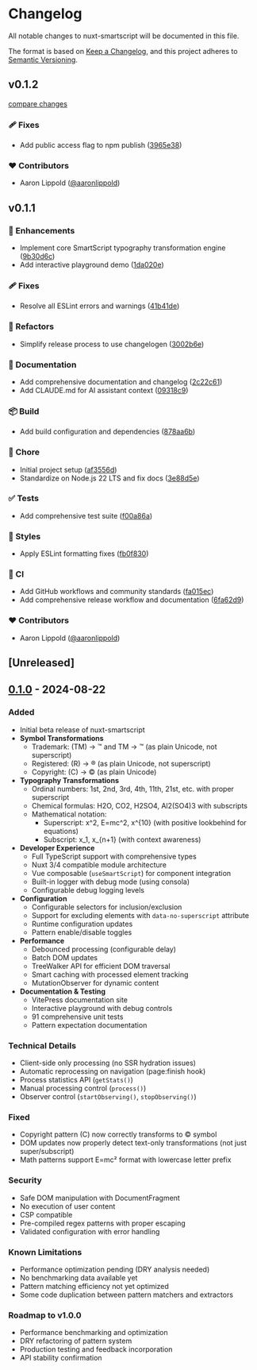 # Changelog

All notable changes to nuxt-smartscript will be documented in this file.

The format is based on [Keep a Changelog](https://keepachangelog.com/en/1.0.0/),
and this project adheres to [Semantic Versioning](https://semver.org/spec/v2.0.0.html).

## v0.1.2

[compare changes](https://github.com/mitre/nuxt-smartscript/compare/v0.1.1...v0.1.2)

### 🩹 Fixes

- Add public access flag to npm publish ([3965e38](https://github.com/mitre/nuxt-smartscript/commit/3965e38))

### ❤️ Contributors

- Aaron Lippold ([@aaronlippold](https://github.com/aaronlippold))

## v0.1.1


### 🚀 Enhancements

- Implement core SmartScript typography transformation engine ([9b30d6c](https://github.com/mitre/nuxt-smartscript/commit/9b30d6c))
- Add interactive playground demo ([1da020e](https://github.com/mitre/nuxt-smartscript/commit/1da020e))

### 🩹 Fixes

- Resolve all ESLint errors and warnings ([41b41de](https://github.com/mitre/nuxt-smartscript/commit/41b41de))

### 💅 Refactors

- Simplify release process to use changelogen ([3002b6e](https://github.com/mitre/nuxt-smartscript/commit/3002b6e))

### 📖 Documentation

- Add comprehensive documentation and changelog ([2c22c61](https://github.com/mitre/nuxt-smartscript/commit/2c22c61))
- Add CLAUDE.md for AI assistant context ([09318c9](https://github.com/mitre/nuxt-smartscript/commit/09318c9))

### 📦 Build

- Add build configuration and dependencies ([878aa6b](https://github.com/mitre/nuxt-smartscript/commit/878aa6b))

### 🏡 Chore

- Initial project setup ([af3556d](https://github.com/mitre/nuxt-smartscript/commit/af3556d))
- Standardize on Node.js 22 LTS and fix docs ([3e88d5e](https://github.com/mitre/nuxt-smartscript/commit/3e88d5e))

### ✅ Tests

- Add comprehensive test suite ([f00a86a](https://github.com/mitre/nuxt-smartscript/commit/f00a86a))

### 🎨 Styles

- Apply ESLint formatting fixes ([fb0f830](https://github.com/mitre/nuxt-smartscript/commit/fb0f830))

### 🤖 CI

- Add GitHub workflows and community standards ([fa015ec](https://github.com/mitre/nuxt-smartscript/commit/fa015ec))
- Add comprehensive release workflow and documentation ([6fa62d9](https://github.com/mitre/nuxt-smartscript/commit/6fa62d9))

### ❤️ Contributors

- Aaron Lippold ([@aaronlippold](https://github.com/aaronlippold))

## [Unreleased]

## [0.1.0] - 2024-08-22

### Added
- Initial beta release of nuxt-smartscript
- **Symbol Transformations**
  - Trademark: (TM) → ™ and TM → ™ (as plain Unicode, not superscript)
  - Registered: (R) → ® (as plain Unicode, not superscript)
  - Copyright: (C) → © (as plain Unicode)
- **Typography Transformations**
  - Ordinal numbers: 1st, 2nd, 3rd, 4th, 11th, 21st, etc. with proper superscript
  - Chemical formulas: H2O, CO2, H2SO4, Al2(SO4)3 with subscripts
  - Mathematical notation: 
    - Superscript: x^2, E=mc^2, x^{10} (with positive lookbehind for equations)
    - Subscript: x_1, x_{n+1} (with context awareness)
- **Developer Experience**
  - Full TypeScript support with comprehensive types
  - Nuxt 3/4 compatible module architecture
  - Vue composable (`useSmartScript`) for component integration
  - Built-in logger with debug mode (using consola)
  - Configurable debug logging levels
- **Configuration**
  - Configurable selectors for inclusion/exclusion
  - Support for excluding elements with `data-no-superscript` attribute
  - Runtime configuration updates
  - Pattern enable/disable toggles
- **Performance**
  - Debounced processing (configurable delay)
  - Batch DOM updates
  - TreeWalker API for efficient DOM traversal
  - Smart caching with processed element tracking
  - MutationObserver for dynamic content
- **Documentation & Testing**
  - VitePress documentation site
  - Interactive playground with debug controls
  - 91 comprehensive unit tests
  - Pattern expectation documentation

### Technical Details
- Client-side only processing (no SSR hydration issues)
- Automatic reprocessing on navigation (page:finish hook)
- Process statistics API (`getStats()`)
- Manual processing control (`process()`)
- Observer control (`startObserving()`, `stopObserving()`)

### Fixed
- Copyright pattern (C) now correctly transforms to © symbol
- DOM updates now properly detect text-only transformations (not just super/subscript)
- Math patterns support E=mc² format with lowercase letter prefix

### Security
- Safe DOM manipulation with DocumentFragment
- No execution of user content
- CSP compatible
- Pre-compiled regex patterns with proper escaping
- Validated configuration with error handling

### Known Limitations
- Performance optimization pending (DRY analysis needed)
- No benchmarking data available yet
- Pattern matching efficiency not yet optimized
- Some code duplication between pattern matchers and extractors

### Roadmap to v1.0.0
- Performance benchmarking and optimization
- DRY refactoring of pattern system
- Production testing and feedback incorporation
- API stability confirmation

[0.1.0]: https://github.com/mitre/nuxt-smartscript/releases/tag/v0.1.0